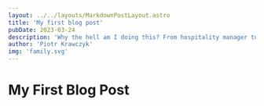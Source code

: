 ```yaml
---
layout: ../../layouts/MarkdownPostLayout.astro
title: 'My first blog post'
pubDate: 2023-03-24
description: 'Why the hell am I doing this? From hospitality manager to software developer, well, sort of...'
author: 'Piotr Krawczyk'
img: 'family.svg'
---
```


# My First Blog Post
